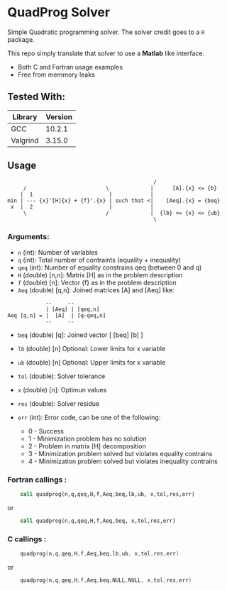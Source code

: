 # QuadProg Solver
Simple Quadratic programming solver. The solver credit goes to a `R` package.

This repo simply translate that solver to use a **Matlab** like interface.

* Both C and Fortran usage examples
* Free from memmory leaks

## Tested With:
| Library  | Version  |
| -------- | -------- |
| GCC      | 10.2.1   |
| Valgrind | 3.15.0   |

## Usage
```
                                              /
     /                         \             |      [A].{x} <= {b}
    |  1                        |            |
min | --- {x}'[H]{x} + {f}'.{x} | such that <|    [Aeq].{x} = {beq}
 x  |  2                        |            |
     \                         /             |  {lb} <= {x} <= {ub}
                                              \
```
### Arguments:
* `n` (int): Number of variables
* `q` (int): Total number of contraints (equality + inequality)
* `qeq` (int): Number of equality constrains qeq (between 0 and q)
* `H` (double) [n,n]: Matrix [H] as in the problem description  
* `f` (double) [n]: Vector {f} as in the problem description
* `Aeq` (double) [q,n]: Joined matrices [A] and [Aeq] like:
```
            --     --
            | [Aeq] | [qeq,n]
Aeq [q,n] = |  [A]  | [q-qeq,n]
            --     --
```
* `beq` (double) [q]: Joined vector [ [beq] [b] ]
* `lb` (double) [n] Optional: Lower limits for x variable
* `ub` (double) [n] Optional: Upper limits for x variable
* `tol` (double): Solver tolerance

* `x` (double) [n]: Optimun values
* `res` (double): Solver residue
* `err` (int): Error code, can be one of the following:
  * 0 - Success
  * 1 - Minimization problem has no solution
  * 2 - Problem in matrix [H] decomposition
  * 3 - Minimization problem solved but violates equality contrains
  * 4 - Minimization problem solved but violates inequality contrains

### Fortran callings :
```fortran
    call quadprog(n,q,qeq,H,f,Aeq,beq,lb,ub, x,tol,res,err)
```
or
```fortran
    call quadprog(n,q,qeq,H,f,Aeq,beq, x,tol,res,err)
```

### C callings :
```c
    quadprog(n,q,qeq,H,f,Aeq,beq,lb,ub, x,tol,res,err)
```
or
```c
    quadprog(n,q,qeq,H,f,Aeq,beq,NULL,NULL, x,tol,res,err)
```

